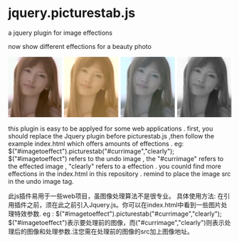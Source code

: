 jquery.picturestab.js
=====================

a  jquery plugin for image effections

now show different effections for a beauty photo 

![alt tag](https://github.com/keejun/jquery.picturestab.js/blob/master/sample.PNG?raw=true)

this plugin is easy to be applyed for some web applications . first, you should replace the Jquery plugin before picturestab.js ,then follow the example index.html which offers amounts of effections .
eg: $("#imagetoeffect").picturestab("#currimage","clearly"); 
$("#imagetoeffect") refers to the undo image , the "#currimage" refers to the effected image , "clearly" refers to a effection .  you counld find more effections in the index.html in this repository .  remind to place the image src in the undo image tag.  

此js插件易用于一些web项目，虽图像处理算法不是很专业。
具体使用方法:
    在引用插件之前，须在此之前引入Jquery.js。你可以在index.html中看到一些图片处理特效参数.
    eg : $("#imagetoeffect").picturestab("#currimage","clearly"); $("#imagetoeffect")表示要处理前的图像，而("#currimage","clearly")则表示处理后的图像和处理参数.注您需在处理前的图像的src加上图像地址。
    
 
